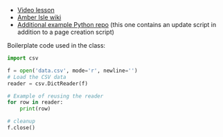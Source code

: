* [Video lesson](https://www.youtube.com/watch?v=L15HH3P4r7Y)
* [Amber Isle wiki](https://amberisle.wiki.gg)
* [Additional example Python repo](https://github.com/RheingoldRiver/sorcerer-update) (this one contains an update script in addition to a page creation script)

Boilerplate code used in the class:

```python
import csv

f = open('data.csv', mode='r', newline='')
# Load the CSV data
reader = csv.DictReader(f)

# Example of reusing the reader
for row in reader:
    print(row)

# cleanup
f.close()
```
